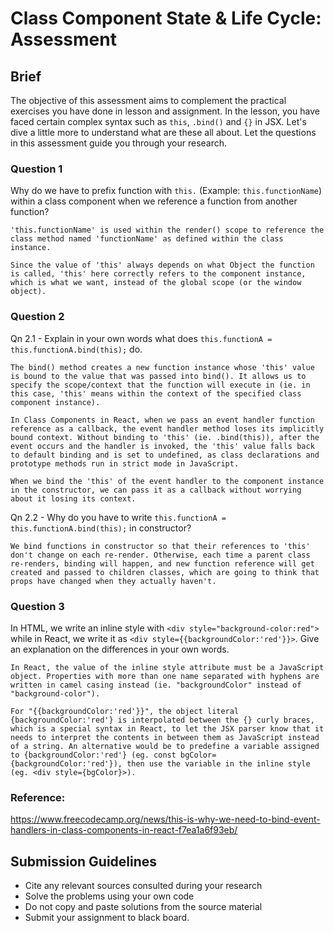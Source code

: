 # Class Component State & Life Cycle: Assessment

## Brief

The objective of this assessment aims to complement the practical exercises you have done in lesson and assignment. In the lesson, you have faced certain complex syntax such as `this`, `.bind()` and `{}` in JSX. Let's dive a little more to understand what are these all about. Let the questions in this assessment guide you through your research.

### Question 1

Why do we have to prefix function with `this.` (Example: `this.functionName`) within a class component when we reference a function from another function?

```
'this.functionName' is used within the render() scope to reference the class method named 'functionName' as defined within the class instance.

Since the value of 'this' always depends on what Object the function is called, 'this' here correctly refers to the component instance, which is what we want, instead of the global scope (or the window object).
```

### Question 2

Qn 2.1 - Explain in your own words what does `this.functionA = this.functionA.bind(this);` do.

```
The bind() method creates a new function instance whose 'this' value is bound to the value that was passed into bind(). It allows us to specify the scope/context that the function will execute in (ie. in this case, 'this' means within the context of the specified class component instance).

In Class Components in React, when we pass an event handler function reference as a callback, the event handler method loses its implicitly bound context. Without binding to 'this' (ie. .bind(this)), after the event occurs and the handler is invoked, the 'this' value falls back to default binding and is set to undefined, as class declarations and prototype methods run in strict mode in JavaScript.

When we bind the 'this' of the event handler to the component instance in the constructor, we can pass it as a callback without worrying about it losing its context.
```

Qn 2.2 - Why do you have to write `this.functionA = this.functionA.bind(this);` in constructor?

```
We bind functions in constructor so that their references to 'this' don't change on each re-render. Otherwise, each time a parent class re-renders, binding will happen, and new function reference will get created and passed to children classes, which are going to think that props have changed when they actually haven't.
```

### Question 3

In HTML, we write an inline style with `<div style="background-color:red">` while in React, we write it as `<div style={{backgroundColor:'red'}}>`. Give an explanation on the differences in your own words.

```
In React, the value of the inline style attribute must be a JavaScript object. Properties with more than one name separated with hyphens are written in camel casing instead (ie. "backgroundColor" instead of "background-color").

For "{{backgroundColor:'red'}}", the object literal {backgroundColor:'red'} is interpolated between the {} curly braces, which is a special syntax in React, to let the JSX parser know that it needs to interpret the contents in between them as JavaScript instead of a string. An alternative would be to predefine a variable assigned to {backgroundColor:'red'} (eg. const bgColor={backgroundColor:'red'}), then use the variable in the inline style (eg. <div style={bgColor}>).
```

### Reference:
https://www.freecodecamp.org/news/this-is-why-we-need-to-bind-event-handlers-in-class-components-in-react-f7ea1a6f93eb/

## Submission Guidelines

- Cite any relevant sources consulted during your research
- Solve the problems using your own code
- Do not copy and paste solutions from the source material
- Submit your assignment to black board.
